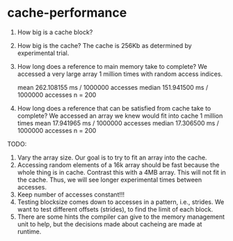 # cache-performance

1.  How big is a cache block?

2.  How big is the cache?
    The cache is 256Kb as determined by experimental trial.

3.  How long does a reference to main memory take to complete?
    We accessed a very large array 1 million times with random access indices.

    mean      262.108155 ms / 1000000 accesses
    median    151.941500 ms / 1000000 accesses
    n = 200

4.  How long does a reference that can be satisfied from cache take to complete?
    We accessed an array we knew would fit into cache 1 million times
    mean      17.941965 ms / 1000000 accesses
    median    17.306500 ms / 1000000 accesses
    n = 200

TODO:
1. Vary the array size. Our goal is to try to fit an array into the cache.
2. Accessing random elements of a 16k array should be fast because the whole thing is in cache.
    Contrast this with a 4MB array. This will not fit in the cache. Thus, we will see longer
    experimental times between accesses.
3. Keep number of accesses constant!!!
4. Testing blocksize comes down to accesses in a pattern, i.e., strides. We want to
    test different offsets (strides), to find the limit of each block.
5. There are some hints the compiler can give to the memory management unit to help,
    but the decisions made about cacheing are made at runtime.
